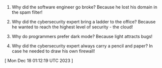  
1. Why did the software engineer go broke? Because he lost his domain in the spam filter!

2. Why did the cybersecurity expert bring a ladder to the office? Because he wanted to reach the highest level of security - the cloud!

3. Why do programmers prefer dark mode? Because light attracts bugs!

4. Why did the cybersecurity expert always carry a pencil and paper? In case he needed to draw his own firewall!
 
[ 
Mon Dec 18 01:12:19 UTC 2023
 ]
